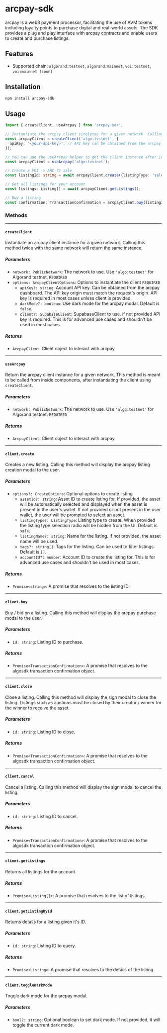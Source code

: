 # arcpay-sdk

arcpay is a web3 payment processor, facilitating the use of AVM tokens including loyalty points to purchase digital and real-world assets.
The SDK provides a plug and play interface with arcpay contracts and enable users to create and purchase listings.

## Features

- Supported chain: `algorand:testnet`, `algorand:mainnet`, `voi:testnet`, `voi:mainnet (soon)`

## Installation

```sh
npm install arcpay-sdk
```

## Usage

```typescript
import { createClient, useArcpay } from 'arcpay-sdk';

// Instantiate the arcpay client singleton for a given network. Calling this method twice with the same network will return the same instance.
const arcpayClient = createClient('algo:testnet', {
  apiKey: '<your-api-key>', // API key can be obtained from the arcpay dashboard
});

// You can use the useArcpay helper to get the client instance after instantiating it.
const arcpayClient = useArcpay('algo:testnet');

// Create a VOI -> ARC-72 sale
const listingId: string = await arcpayClient.create({listingType: 'sale'});

// Get all listings for your account
const listings: Listing[] = await arcpayClient.getListings();

// Buy a listing
const confirmation: TransactionConfirmation = arcpayClient.buy(listingId);
```

### Methods

---

#### `createClient`

Instantiate an arcpay client instance for a given network. Calling this method twice with the same network will return
the same instance.

##### Parameters

- `network: PublicNetwork`: The network to use. Use `'algo:testnet'` for Algorand testnet. `REQUIRED`
- `options: ArcpayClientOptions`: Options to instantiate the client `REQUIRED`
    - `apiKey?: string`: Account API key. Can be obtained from the arcpay dashboard. The API key origin must match the
      request's origin. API key is required in most cases unless client is provided.
    - `darkMode?: boolean`: Use dark mode for the arcpay modal. Default is `false`.
    - `client?: SupabaseClient`: SupabaseClient to use. if not provided API key is required. This is for advanced use
      cases and shouldn't be used in most cases.

##### Returns

- `ArcpayClient`: Client object to interact with arcpay.

---

#### `useArcpay`

Return the arcpay client instance for a given network. This method is meant to be called from inside components, after
instantiating the client using `createClient`.

##### Parameters

- `network: PublicNetwork`: The network to use. Use `'algo:testnet'` for Algorand testnet. `REQUIRED`

##### Returns

- `ArcpayClient`: Client object to interact with arcpay.

---

#### `client.create`

Creates a new listing. Calling this method will display the arcpay listing creation modal to the user.

##### Parameters

- `options?: CreateOptions`: Optional options to create listing
    - `assetId?: string`: Asset ID to create listing for. If provided, the asset will be automatically selected and
      displayed when the asset is present in the user's wallet. If not provided or not present in the user wallet, the
      user will be prompted to select an asset.
    - `listingType?: ListingType`: Listing type to create. When provided the listing type selection radio will be hidden
      from the UI. Default is `sale`.
    - `listingName?: string`: Name for the listing. If not provided, the asset name will be used.
    - `tags?: string[]`: Tags for the listing. Can be used to filter listings. Default is `[]`.
    - `accountId?: number`: Account ID to create the listing for. This is for advanced use cases and shouldn't be used
      in most cases.

##### Returns

- `Promise<string>`: A promise that resolves to the listing ID.

---

#### `client.buy`

Buy / bid on a listing. Calling this method will display the arcpay purchase modal to the user.

##### Parameters

- `id: string`: Listing ID to purchase.

##### Returns

- `Promise<TransactionConfirmation>`: A promise that resolves to the algosdk transaction confirmation object.

---

#### `client.close`

Close a listing. Calling this method will display the sign modal to close the listing. Listings such as auctions must be
closed by their creator / winner for the winner to receive the asset.

##### Parameters

- `id: string`: Listing ID to close.

##### Returns

- `Promise<TransactionConfirmation>`: A promise that resolves to the algosdk transaction confirmation object.

---

#### `client.cancel`

Cancel a listing. Calling this method will display the sign modal to cancel the listing.

##### Parameters

- `id: string`: Listing ID to cancel.

##### Returns

- `Promise<TransactionConfirmation>`: A promise that resolves to the algosdk transaction confirmation object.

---

#### `client.getListings`

Returns all listings for the account.

##### Returns

- `Promise<Listing[]>`: A promise that resolves to the list of listings.

---

#### `client.getListingById`

Returns details for a listing given it's ID.

##### Parameters

- `id: string`: Listing ID to query.

##### Returns

- `Promise<Listing>`: A promise that resolves to the details of the listing.

---

#### `client.toggleDarkMode`

Toggle dark mode for the arcpay modal.

##### Parameters

- `bool?: string`: Optional boolean to set dark mode. If not provided, it will toggle the current dark mode.


